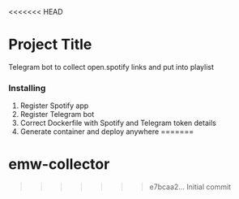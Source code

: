 <<<<<<< HEAD
# Project Title

Telegram bot to collect open.spotify links and put into playlist

### Installing

1. Register Spotify app
2. Register Telegram bot
3. Correct Dockerfile with Spotify and Telegram token details
4. Generate container and deploy anywhere
=======
# emw-collector
>>>>>>> e7bcaa2... Initial commit
